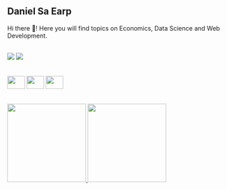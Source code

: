 ## Daniel Sa Earp

<p> Hi there 👋! Here you will find topics on Economics, Data Science and Web Development. </p>

<div style="display: inline_block"><br>
  <img src="https://img.shields.io/twitter/follow/earp_daniel?color=1DA1F2&logo=Twitter&style=for-the-badge">
  <a href = "https://br.linkedin.com/in/daniel-sa-earp" target="_blank"><img src="https://img.shields.io/badge/LinkedIn-0077B5?style=for-the-badge&logo=linkedin&logoColor=white" target="_blank"></a>
</div>

<br>

<div style="display: inline_block"><br>
  <img align="center" height="30" width="40" src="https://cdn.jsdelivr.net/gh/devicons/devicon/icons/javascript/javascript-original.svg" />
  <img align="center" height="30" width="40" src= "https://cdn.jsdelivr.net/gh/devicons/devicon/icons/r/r-original.svg"/>
  <img align="center" height="30" width="40" src="https://cdn.jsdelivr.net/gh/devicons/devicon/icons/python/python-original.svg" />
</div>

<br>

<div style="display: inline_block"><br>
  <a href="https://github.com/dsaearp">
  <img height="180cm" src="https://github-readme-stats.vercel.app/api?username=dsaearp&count_private=true&show_icons=true&theme=transparent">
  <img height="180cm" src="https://github-readme-stats2-lyart.vercel.app/api/top-langs/?username=dsaearp&hide=html&layout=compact&langs_count=5&theme=transparent">
</div>



          
